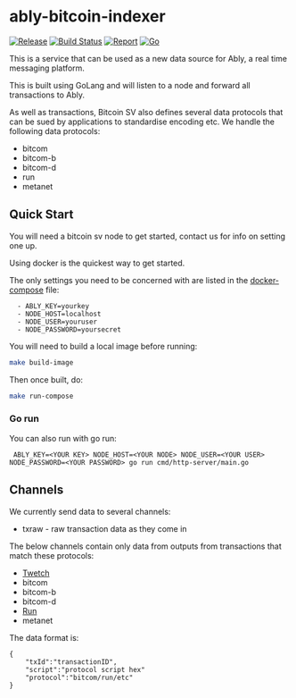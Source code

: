 # ably-bitcoin-indexer

[![Release](https://img.shields.io/github/release-pre/nch-bowstave/nchain-ably.svg?logo=github&style=flat&v=1)](https://github.com/nch-bowstave/nchain-ably/releases)
[![Build Status](https://github.com/nch-bowstave/nchain-ably/actions/workflows/build.yml/badge.svg)](https://github.com/nch-bowstave/nchain-ably/actions/workflows/build.yml)
[![Report](https://goreportcard.com/badge/github.com/nch-bowstave/nchain-ably?style=flat&v=1)](https://goreportcard.com/report/github.com/nch-bowstave/nchain-ably)
[![Go](https://img.shields.io/github/go-mod/go-version/nch-bowstave/nchain-ably?v=1)](https://golang.org/)

This is a service that can be used as a new data source for Ably, a real time messaging platform.

This is built using GoLang and will listen to a node and forward all transactions to Ably.

As well as transactions, Bitcoin SV also defines several data protocols that can be sued by applications to 
standardise encoding etc. We handle the following data protocols:

- bitcom
- bitcom-b
- bitcom-d
- run
- metanet

## Quick Start

You will need a bitcoin sv node to get started, contact us for info on setting one up.

Using docker is the quickest way to get started.

The only settings you need to be concerned with are listed in the [docker-compose](docker-compose.yml) file:

      - ABLY_KEY=yourkey
      - NODE_HOST=localhost
      - NODE_USER=youruser
      - NODE_PASSWORD=yoursecret

You will need to build a local image before running:

```bash
make build-image
```

Then once built, do:

```bash
make run-compose
```

### Go run

You can also run with go run:

```shell
 ABLY_KEY=<YOUR KEY> NODE_HOST=<YOUR NODE> NODE_USER=<YOUR USER> NODE_PASSWORD=<YOUR PASSWORD> go run cmd/http-server/main.go
```

## Channels

We currently send data to several channels:

- txraw - raw transaction data as they come in

The below channels contain only data from outputs from transactions that match these protocols:

- [Twetch](https://twetch.app)
- bitcom
- bitcom-b
- bitcom-d
- [Run](https://run.network/)
- metanet

The data format is:

```shell
{
    "txId":"transactionID",
    "script":"protocol script hex"
    "protocol":"bitcom/run/etc"
}
```
